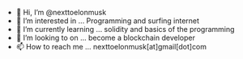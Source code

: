 - 👋 Hi, I’m @nexttoelonmusk
- 👀 I’m interested in ... Programming and surfing internet
- 🌱 I’m currently learning ... solidity and basics of the programming 
- 💞️ I’m looking to  on ... become a blockchain developer 
- 📫 How to reach me ... nexttoelonmusk[at]gmail[dot]com

<!---
nexttoelonmusk/nexttoelonmusk is a ✨ special ✨ repository because its `README.md` (this file) appears on your GitHub profile.
You can click the Preview link to take a look at your changes.
--->
